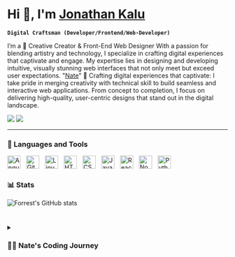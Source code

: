# Hi 👋, I'm [Jonathan Kalu][website]

**`Digital Craftsman (Developer/Frontend/Web-Developer)`**

I’m a 🎨 Creative Creator & Front-End Web Designer
With a passion for blending artistry and technology, I specialize in crafting digital experiences that captivate and engage. My expertise lies in designing and developing intuitive, visually stunning web interfaces that not only meet but exceed user expectations. "[Nate][x.com]" 🌟 Crafting digital experiences that captivate:
I take pride in merging creativity with technical skill to build seamless and interactive web applications. From concept to completion, I focus on delivering high-quality, user-centric designs that stand out in the digital landscape.

[![](https://img.shields.io/badge/linkedin-%230077B5.svg?&style=for-the-badge&logo=linkedin&logoColor=white0e76a8)](https://www.linkedin.com/in/natedev2024)
[![](https://img.shields.io/badge/twitter-%230077B5.svg?&style=for-the-badge&logo=twitter&logoColor=white&color=00acee)](https://x.com/natedev2024) 


---

### 🧰 Languages and Tools


<img align="left" alt="Angular" width="30px" style="padding-right:10px;" src="https://cdn.jsdelivr.net/gh/devicons/devicon@latest/icons/vuejs/vuejs-original.svg" />
<img align="left" alt="Git" width="30px" style="padding-right:10px;" src="https://cdn.jsdelivr.net/gh/devicons/devicon/icons/git/git-original.svg" />
<img align="left" alt="Linux" width="30px" style="padding-right:10px;" src="https://cdn.jsdelivr.net/gh/devicons/devicon@latest/icons/mongodb/mongodb-original.svg" />
<img align="left" alt="HTML" width="30px" style="padding-right:10px;" src="https://cdn.jsdelivr.net/gh/devicons/devicon/icons/html5/html5-plain.svg" />
<img align="left" alt="CSS" width="30px" style="padding-right:10px;" src="https://cdn.jsdelivr.net/gh/devicons/devicon/icons/css3/css3-plain.svg" />
<img align="left" alt="JavaScript" width="30px" style="padding-right:10px;" src="https://cdn.jsdelivr.net/gh/devicons/devicon/icons/javascript/javascript-plain.svg" />
<img align="left" alt="React" width="30px" style="padding-right:10px;" src="https://cdn.jsdelivr.net/gh/devicons/devicon@latest/icons/tailwindcss/tailwindcss-original.svg" />
<img align="left" alt="NodeJS" width="30px" style="padding-right:10px;" src="https://cdn.jsdelivr.net/gh/devicons/devicon/icons/nodejs/nodejs-original.svg" />
<img align="left" alt="Python" width="30px" style="padding-right:10px;" src="https://cdn.jsdelivr.net/gh/devicons/devicon@latest/icons/bootstrap/bootstrap-original.svg" />
<br />

#



### 📊 Stats

![Forrest's GitHub stats](https://github-readme-stats.vercel.app/api?username=natedev2024&show_icons=true&theme=gruvbox)

<!-- ![GitHub Streak](https://streak-stats.demolab.com?user=ForrestKnight&theme=gruvbox&border_radius=4.5) -->

#

<details>
 <summary><h3>👨‍💻 Nate's Coding Journey</h3></summary>
  My journey into coding began with a fascination for technology and a desire to create. Starting with the basics of HTML and CSS, I quickly became captivated by JavaScript and its potential to bring websites to life.

After completing an intensive web development boot camp, I honed my skills in front-end technologies and frameworks, including React, Vue.js, and Angular. I developed a solid foundation in modern web design principles and advanced JavaScript techniques.

I focus on crafting engaging and responsive web applications, creating interactive interfaces and seamless user experiences using frameworks like Tailwind CSS and Bootstrap.

Committed to continuous learning, I stay updated with the latest trends and tools in frontend development, exploring new technologies and design techniques to enhance my craft. Looking ahead, I’m excited about expanding my knowledge in Web3 technologies and DevOps practices, and I’m eager for new challenges and opportunities to innovate and contribute to the tech community.

[website]: https://nate-portifolio.vercel.app/
[x.com]: https://x.com/natedev2024
